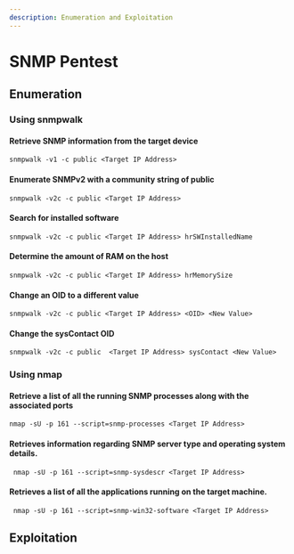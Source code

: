 ```yaml
---
description: Enumeration and Exploitation
---
```


# SNMP Pentest

## Enumeration

### Using snmpwalk

#### Retrieve SNMP information from the target device

```
snmpwalk -v1 -c public <Target IP Address>
```

#### Enumerate SNMPv2 with a community string of public&#x20;

```
snmpwalk -v2c -c public <Target IP Address>
```

#### Search for installed software

```
snmpwalk -v2c -c public <Target IP Address> hrSWInstalledName
```

#### Determine the amount of RAM on the host

```
snmpwalk -v2c -c public <Target IP Address> hrMemorySize
```

#### Change an OID to a different value

```
snmpwalk -v2c -c public <Target IP Address> <OID> <New Value>
```

#### Change the sysContact OID

```
snmpwalk -v2c -c public  <Target IP Address> sysContact <New Value>
```

### Using nmap

#### Retrieve a list of all the running SNMP processes along with the associated ports

```
nmap -sU -p 161 --script=snmp-processes <Target IP Address>
```

#### Retrieves information regarding SNMP server type and operating system details.

```
 nmap -sU -p 161 --script=snmp-sysdescr <Target IP Address>
```

#### Retrieves a list of all the applications running on the target machine.

```
 nmap -sU -p 161 --script=snmp-win32-software <Target IP Address> 
```

## Exploitation











